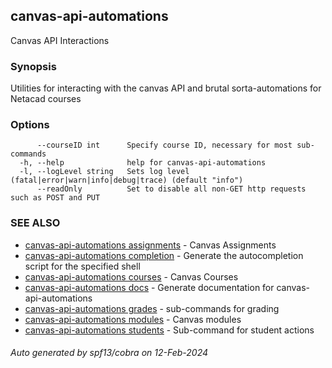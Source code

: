 ## canvas-api-automations

Canvas API Interactions

### Synopsis

Utilities for interacting with the canvas API
and brutal sorta-automations for Netacad courses

### Options

```
      --courseID int      Specify course ID, necessary for most sub-commands
  -h, --help              help for canvas-api-automations
  -l, --logLevel string   Sets log level (fatal|error|warn|info|debug|trace) (default "info")
      --readOnly          Set to disable all non-GET http requests such as POST and PUT
```

### SEE ALSO

* [canvas-api-automations assignments](canvas-api-automations_assignments.md)	 - Canvas Assignments
* [canvas-api-automations completion](canvas-api-automations_completion.md)	 - Generate the autocompletion script for the specified shell
* [canvas-api-automations courses](canvas-api-automations_courses.md)	 - Canvas Courses
* [canvas-api-automations docs](canvas-api-automations_docs.md)	 - Generate documentation for canvas-api-automations
* [canvas-api-automations grades](canvas-api-automations_grades.md)	 - sub-commands for grading
* [canvas-api-automations modules](canvas-api-automations_modules.md)	 - Canvas modules
* [canvas-api-automations students](canvas-api-automations_students.md)	 - Sub-command for student actions

###### Auto generated by spf13/cobra on 12-Feb-2024
